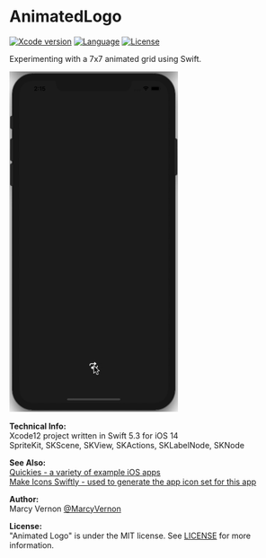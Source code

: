 # AnimatedLogo
[![Xcode version](https://img.shields.io/badge/xcode-12%20-brightgreen)](https://developer.apple.com/xcode/)
[![Language](https://img.shields.io/badge/swift-5.3-orange.svg)](https://developer.apple.com/swift)
[![License](https://img.shields.io/badge/license-MIT-blue.svg?style=flat)](http://mit-license.org)

Experimenting with a 7x7 animated grid using Swift. 


<img src="GitHub-Images/AnimatedLogo.gif" width="300">

**Technical Info:** \
Xcode12  project written in Swift 5.3 for iOS 14\
SpriteKit, SKScene, SKView, SKActions, SKLabelNode, SKNode

**See Also:** \
[Quickies - a variety of example iOS apps](https://github.com/PepperoniJoe/Quickies)\
 [Make Icons Swiftly - used to generate the app icon set for this app
 ](https://github.com/PepperoniJoe/Make-Icons-Swiftly)

**Author:** \
Marcy Vernon [@MarcyVernon](https://twitter.com/MarcyVernon)

**License:** \
"Animated Logo" is under the MIT license. See [LICENSE](/LICENSE) for more information.
